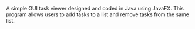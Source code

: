 A simple GUI task viewer designed and coded in Java using JavaFX. This program allows users to add tasks to a list and remove tasks from the same list. 

